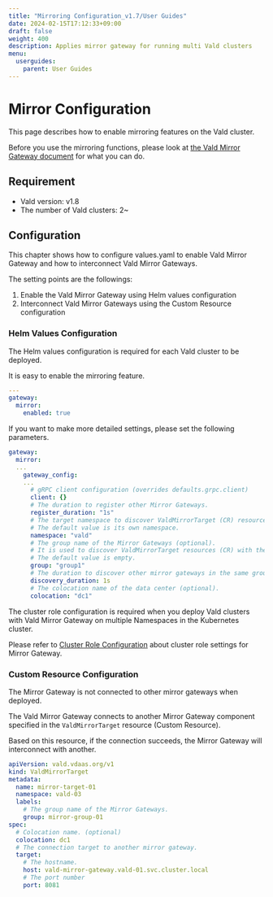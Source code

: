 ```yaml
---
title: "Mirroring Configuration_v1.7/User Guides"
date: 2024-02-15T17:12:33+09:00
draft: false
weight: 400
description: Applies mirror gateway for running multi Vald clusters
menu:
  userguides:
    parent: User Guides
---
```


# Mirror Configuration

This page describes how to enable mirroring features on the Vald cluster.

Before you use the mirroring functions, please look at [the Vald Mirror Gateway document](/docs/v1.7/overview/component/mirror-gateway) for what you can do.

## Requirement

- Vald version: v1.8
- The number of Vald clusters: 2~

## Configuration

This chapter shows how to configure values.yaml to enable Vald Mirror Gateway and how to interconnect Vald Mirror Gateways.

The setting points are the followings:

1. Enable the Vald Mirror Gateway using Helm values configuration
2. Interconnect Vald Mirror Gateways using the Custom Resource configuration

### Helm Values Configuration

The Helm values configuration is required for each Vald cluster to be deployed.

It is easy to enable the mirroring feature.

```yaml
---
gateway:
  mirror:
    enabled: true
```

If you want to make more detailed settings, please set the following parameters.

```yaml
gateway:
  mirror:
  ...
    gateway_config:
    ...
      # gRPC client configuration (overrides defaults.grpc.client)
      client: {}
      # The duration to register other Mirror Gateways.
      register_duration: "1s"
      # The target namespace to discover ValdMirrorTarget (CR) resource.
      # The default value is its own namespace.
      namespace: "vald"
      # The group name of the Mirror Gateways (optional).
      # It is used to discover ValdMirrorTarget resources (CR) with the same group name.
      # The default value is empty.
      group: "group1"
      # The duration to discover other mirror gateways in the same group.
      discovery_duration: 1s
      # The colocation name of the data center (optional).
      colocation: "dc1"
```

The cluster role configuration is required when you deploy Vald clusters with Vald Mirror Gateway on multiple Namespaces in the Kubernetes cluster.

Please refer to [Cluster Role Configuration](./cluster-role-binding) about cluster role settings for Mirror Gateway.

### Custom Resource Configuration

The Mirror Gateway is not connected to other mirror gateways when deployed.

The Vald Mirror Gateway connects to another Mirror Gateway component specified in the `ValdMirrorTarget` resource (Custom Resource).

Based on this resource, if the connection succeeds, the Mirror Gateway will interconnect with another.

```yaml
apiVersion: vald.vdaas.org/v1
kind: ValdMirrorTarget
metadata:
  name: mirror-target-01
  namespace: vald-03
  labels:
    # The group name of the Mirror Gateways.
    group: mirror-group-01
spec:
  # Colocation name. (optional)
  colocation: dc1
  # The connection target to another mirror gateway.
  target:
    # The hostname.
    host: vald-mirror-gateway.vald-01.svc.cluster.local
    # The port number
    port: 8081
```
